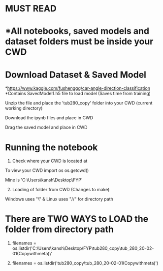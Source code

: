 # MUST READ #

# *All notebooks, saved models and dataset folders must be inside your CWD

# Download Dataset & Saved Model
*https://www.kaggle.com/fushenggg/car-angle-direction-classification
*Contains SavedModel1.h5 file to load model (Saves time from training)

Unzip the file and place the 'tub280_copy' folder into your CWD (current working directory) 

Download the ipynb files and place in CWD

Drag the saved model and place in CWD 

# Running the notebook 
1. Check where your CWD is located at

To view your CWD import os os.getcwd()

Mine is 'C:\Users\kansh\Desktop\FYP'

2. Loading of folder from CWD (Changes to make)

Windows uses "\\" & Linux uses "//" for directory path

# There are TWO WAYS to LOAD the folder from directory path
1. filenames = os.listdir('C:\\Users\\kansh\\Desktop\\FYP\\tub280_copy\\tub_280_20-02-01(Copywithmeta)\\'

2. filenames = os.listdir('tub280_copy\\tub_280_20-02-01(Copywithmeta)')


